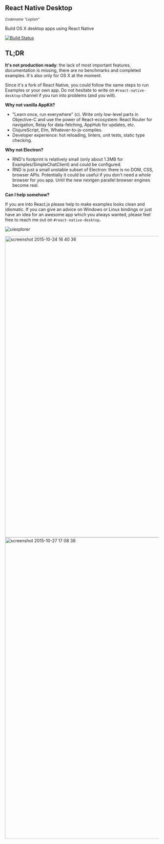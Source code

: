 ## React Native Desktop
<sup>*Codename "Lepton"*</sup>

Build OS X desktop apps using React Native

[![Build Status](https://travis-ci.org/ptmt/react-native-desktop.svg)](https://travis-ci.org/ptmt/react-native-desktop)
## TL;DR

**It's not production ready**: the lack of most important features, documentation is missing, there are no benchmarks and completed examples. It's also only for OS X at the moment. 

Since it's a fork of React Native, you could follow the same steps to run Examples or your own app. Do not hesitate to write on `#react-native-desktop` channel if you run into problems (and you will). 

**Why not vanilla AppKit?**

- "Learn once, run everywhere" (c). Write only low-level parts in Objective-C and use the power of React-ecosystem: React Router for navigation, Relay for data-fetching, AppHub for updates, etc. 
- ClojureScript, Elm, Whatever-to-js-compiles. 
- Developer experience: hot reloading, linters, unit tests, static type checking. 

**Why not Electron?**

- RND's footprint is relatively small (only about 1.3MB for Examples/SimpleChatClient) and could be configured. 
- RND is just a small unstable subset of Electron: there is no DOM, CSS, browser APIs. Potentially it could be useful if you don't need a whole browser for you app. Until the new nextgen parallel browser engines become real.

**Can I help somehow?**

If you are into React.js please help to make examples looks clean and idiomatic. If you can give an advice on Windows or Linux bindings or just have an idea for an awesome app which you always wanted, please feel free to reach me out on `#react-native-desktop`. 

![uiexplorer](https://cloud.githubusercontent.com/assets/1004115/10608147/311445b0-7757-11e5-9ef7-2e76107e4bb7.png)

<img width="986" alt="screenshot 2015-10-24 16 40 36" src="https://cloud.githubusercontent.com/assets/1004115/10710169/c1bc7d06-7a65-11e5-8bab-4f89ecae26c3.png">

<img width="986" alt="screenshot 2015-10-27 17 08 38" src="https://cloud.githubusercontent.com/assets/1004115/10756317/0ee807ec-7cc5-11e5-8fe4-6aaa8a9f7858.png">
